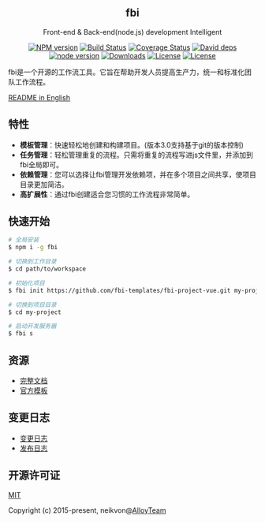 <div align="center">
  <h2>fbi</h2>
  <p>Front-end & Back-end(node.js) development Intelligent</p>
</div>

<p align="center">
  <a href="https://www.npmjs.com/package/fbi"><img src="https://img.shields.io/npm/v/fbi.svg" alt="NPM version"></a>
  <a href="https://travis-ci.org/AlloyTeam/fbi/"><img src="https://img.shields.io/travis/AlloyTeam/fbi/v3.x.svg" alt="Build Status"></a>
  <a href='https://coveralls.io/github/AlloyTeam/fbi?branch=v3.x'><img src='https://coveralls.io/repos/github/AlloyTeam/fbi/badge.svg?branch=v3.x' alt='Coverage Status'></a>
  <a href='https://david-dm.org/AlloyTeam/fbi/v3.x'><img src='https://img.shields.io/david/AlloyTeam/fbi/v3.x.svg' alt='David deps'></a>
  <a href='http://nodejs.org/download/'><img src='https://img.shields.io/badge/node.js-%3E=_7.6.0-green.svg' alt='node version'></a>
  <a href="https://www.npmjs.com/package/fbi"><img src="https://img.shields.io/npm/dm/fbi.svg" alt="Downloads"></a>
  <a href="https://www.npmjs.com/package/fbi"><img src="https://img.shields.io/npm/l/fbi.svg" alt="License"></a>
  <a href="https://github.com/sindresorhus/xo"><img src="https://img.shields.io/badge/code_style-XO-5ed9c7.svg" alt="License"></a>
</p>

fbi是一个开源的工作流工具。它旨在帮助开发人员提高生产力，统一和标准化团队工作流程。

[README in English](./README.md)

## 特性

- **模板管理**：快速轻松地创建和构建项目。(版本3.0支持基于git的版本控制)
- **任务管理**：轻松管理重复的流程。只需将重复的流程写进js文件里，并添加到fbi全局即可。
- **依赖管理**：您可以选择让fbi管理开发依赖项，并在多个项目之间共享，使项目目录更加简洁。
- **高扩展性**：通过fbi创建适合您习惯的工作流程非常简单。


## 快速开始

```bash
# 全局安装
$ npm i -g fbi

# 切换到工作目录
$ cd path/to/workspace

# 初始化项目
$ fbi init https://github.com/fbi-templates/fbi-project-vue.git my-project

# 切换到项目目录
$ cd my-project

# 启动开发服务器
$ fbi s
```


## 资源

- [完整文档](https://neikvon.gitbooks.io/fbi/content/)
- [官方模板](https://github.com/fbi-templates)


## 变更日志

- [变更日志](./CHANGELOG.md)
- [发布日志](https://github.com/AlloyTeam/fbi/releases)


## 开源许可证

[MIT](https://opensource.org/licenses/MIT)

Copyright (c) 2015-present, neikvon@[AlloyTeam](https://github.com/AlloyTeam)